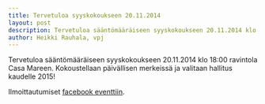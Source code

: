 ```yaml
---
title: Tervetuloa syyskokoukseen 20.11.2014
layout: post
description: Tervetuloa sääntömääräiseen syyskokoukseen 20.11.2014 klo 18:00 ravintola Casa Mareen.
author: Heikki Rauhala, vpj
---
```


Tervetuloa sääntömääräiseen syyskokoukseen <time datetime="2014-11-20 18:00">20.11.2014 klo 18:00</time> ravintola Casa Mareen.
Kokoustellaan päivällisen merkeissä ja valitaan hallitus kaudelle 2015!

Ilmoittautumiset [facebook eventtiin](https://www.facebook.com/events/1549259131972808/).